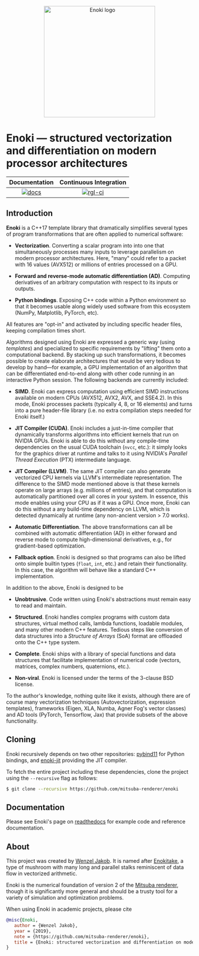 <p align="center"><img src="https://github.com/mitsuba-renderer/enoki/raw/master/docs/enoki-logo.png" alt="Enoki logo" width="300"/></p>

# Enoki — structured vectorization and differentiation on modern processor architectures

| Documentation   | Continuous Integration |
|      :---:      |          :---:         |
| [![docs][1]][2] |    [![rgl-ci][3]][4]   |


[1]: https://readthedocs.org/projects/enoki/badge/?version=master
[2]: http://enoki.readthedocs.org/en/master
[3]: https://rgl-ci.epfl.ch/app/rest/builds/buildType(id:Enoki_Build)/statusIcon.svg
[4]: https://rgl-ci.epfl.ch/viewType.html?buildTypeId=Enoki_Build&guest=1

## Introduction

**Enoki** is a C++17 template library that dramatically simplifies several
types of program transformations that are often applied to numerical software:

* **Vectorization**. Converting a scalar program into into one that
  simultaneously processes many inputs to leverage parallelism on modern
  processor architectures. Here, "many" could refer to a packet with 16 values
  (AVX512) or millions of entries processed on a GPU.

* **Forward and reverse-mode automatic differentiation (AD)**. Computing
  derivatives of an arbitrary computation with respect to its inputs or
  outputs.

* **Python bindings**. Exposing C++ code within a Python environment so that it
  becomes usable along widely used software from this ecosystem (NumPy,
  Matplotlib, PyTorch, etc).

All features are "opt-in" and activated by including specific header files,
keeping compilation times short.

Algorithms designed using Enoki are expressed a generic way (using *templates*)
and specialized to specific requirements by "lifting" them onto a computational
backend. By stacking up such transformations, it becomes possible to create
elaborate architectures that would be very tedious to develop by hand—for
example, a GPU implementation of an algorithm that can be differentiated
end-to-end along with other code running in an interactive Python session.
The following backends are currently included:

* **SIMD**. Enoki can express computation using efficient SIMD instructions
  available on modern CPUs (AVX512, AVX2, AVX, and SSE4.2). In this mode, Enoki
  processes packets (typically 4, 8, or 16 elements) and turns into a pure
  header-file library (i.e. no extra compilation steps needed for Enoki
  itself.)

* **JIT Compiler (CUDA)**. Enoki includes a just-in-time compiler that
  dynamically transforms algorithms into efficient kernels that run on NVIDIA
  GPUs. Enoki is able to do this without any compile-time dependencies on the
  usual CUDA toolchain (``nvcc``, etc.): it simply looks for the graphics
  driver at runtime and talks to it using NVIDIA's *Parallel Thread Execution*
  (PTX) intermediate language.

* **JIT Compiler (LLVM)**. The same JIT compiler can also generate vectorized
  CPU kernels via LLVM's intermediate representation. The difference to the
  SIMD mode mentioned above is that these kernels operate on large arrays (e.g.
  millions of entries), and that computation is automatically partitioned over
  all cores in your system. In essence, this mode enables using your CPU as if
  it was a GPU. Once more, Enoki can do this without a any build-time
  dependency on LLVM, which is detected dynamically at runtime (any non-ancient
  version > 7.0 works).

* **Automatic Differentiation**. The above transformations can all be combined
  with automatic differentiation (AD) in either forward and reverse mode to
  compute high-dimensional derivatives, e.g., for gradient-based optimization.

* **Fallback option**. Enoki is designed so that programs can also be lifted onto
  simple builtin types (``float``, ``int``, etc.) and retain their
  functionality. In this case, the algorithm will behave like a standard C++
  implementation.

In addition to the above, Enoki is designed to be

* **Unobtrusive**. Code written using Enoki's abstractions must remain easy
  to read and maintain.

* **Structured**. Enoki handles complex programs with
  custom data structures, virtual method calls, lambda functions, loadable
  modules, and many other modern C++ features. Tedious steps like conversion of
  data structures into a *Structure of Arrays* (SoA) format are offloaded onto
  the C++ type system.

* **Complete**. Enoki ships with a library of special functions and data
  structures that facilitate implementation of numerical code (vectors,
  matrices, complex numbers, quaternions, etc.).

* **Non-viral**. Enoki is licensed under the terms of the 3-clause BSD license.

To the author's knowledge, nothing quite like it exists, although there are of
course many vectorization techniques (Autovectorization, expression templates),
frameworks (Eigen, XLA, Numba, Agner Fog's vector classes) and AD tools
(PyTorch, Tensorflow, Jax) that provide subsets of the above functionality.

## Cloning

Enoki recursively depends on two other repositories:
[pybind11](https://github.com/pybind/pybind11) for Python bindings, and
[enoki-jit](https://github.com/mitsuba-renderer/enoki-jit) providing the JIT
compiler.

To fetch the entire project including these dependencies, clone the project
using the ``--recursive`` flag as follows:

```bash
$ git clone --recursive https://github.com/mitsuba-renderer/enoki
```

## Documentation

Please see Enoki's page on
[readthedocs](https://enoki.readthedocs.io/en/master/demo.html) for example
code and reference documentation.

## About

This project was created by [Wenzel Jakob](http://rgl.epfl.ch/people/wjakob).
It is named after [Enokitake](https://en.wikipedia.org/wiki/Enokitake), a type
of mushroom with many long and parallel stalks reminiscent of data flow in
vectorized arithmetic.

Enoki is the numerical foundation of version 2 of the [Mitsuba
renderer](https://github.com/mitsuba-renderer/mitsuba2), though it is
significantly more general and should be a trusty tool for a variety of
simulation and optimization problems.

When using Enoki in academic projects, please cite

```bibtex
@misc{Enoki,
   author = {Wenzel Jakob},
   year = {2019},
   note = {https://github.com/mitsuba-renderer/enoki},
   title = {Enoki: structured vectorization and differentiation on modern processor architectures}
}
```
